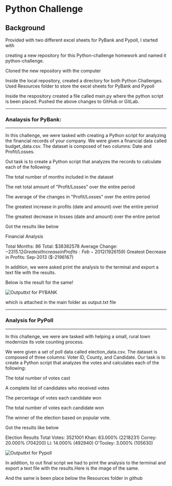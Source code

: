 # Python Challenge

## Background

Provided with two different excel sheets for PyBank and Pypoll, I started with

creating a new repository for this Python-challenge homework and named it python-challenge.

Cloned the new repository with the computer

Inside the local repository, created a directory for both Python Challenges. Used Resources folder to store the excel sheets for PyBank and Pypoll

Inside the respository created a file called main.py where the python script is been placed. Pushed the above changes to GitHub or GitLab.

--------------------------

### Analaysis for PyBank:

--------------------------

In this challenge, we were tasked with creating a Python script for analyzing the financial records of your company. We were given a financial data called budget_data.csv. The dataset is composed of two columns: Date and Profit/Losses.

Out task is to create a Python script that analyzes the records to calculate each of the following:

The total number of months included in the dataset

The net total amount of "Profit/Losses" over the entire period

The average of the changes in "Profit/Losses" over the entire period

The greatest increase in profits (date and amount) over the entire period

The greatest decrease in losses (date and amount) over the entire period

Got the results like below


Financial Analysis

Total Months: 86 Total: $38382578 Average Change: $-2315.12 Greatest Increase in Profits: Feb-2012 ($1926159) Greatest Decrease in Profits: Sep-2013 ($-2196167)

In addition, we were asked print the analysis to the terminal and export a text file with the results.

Below is the result for the same!


![Outputtxt for PYBANK](https://user-images.githubusercontent.com/81407869/123717557-f3c98700-d831-11eb-826c-706b2700aecb.png)

which is attached in the main folder as output.txt file


-------------------------

### Analysis for PyPoll

--------------------------

In this challenge, we were are tasked with helping a small, rural town modernize its vote counting process.

We were given a set of poll data called election_data.csv. The dataset is composed of three columns: Voter ID, County, and Candidate. Our task is to create a Python script that analyzes the votes and calculates each of the following:

The total number of votes cast

A complete list of candidates who received votes

The percentage of votes each candidate won

The total number of votes each candidate won

The winner of the election based on popular vote.

Got the results like below

Election Results
Total Votes: 3521001
Khan: 63.000% (2218231) Correy: 20.000% (704200) Li: 14.000% (492940) O'Tooley: 3.000% (105630)

![Outputtxt for Pypoll](https://user-images.githubusercontent.com/81407869/123717774-689cc100-d832-11eb-87f4-02ea5ec9435e.png)

In addition, to out final script we had to print the analysis to the terminal and export a text file with the results.Here is the image of the same.

And the same is been place below the Resources folder in github
